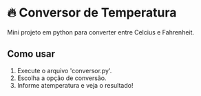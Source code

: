 # 🔥 Conversor de Temperatura

Mini projeto em python para converter entre Celcius e Fahrenheit.

## Como usar

1. Execute o arquivo 'conversor.py'.
2. Escolha a opção de conversão.
3. Informe atemperatura e veja o resultado!